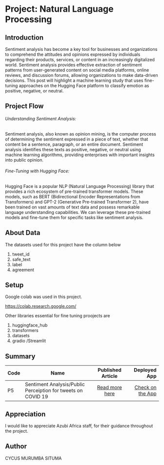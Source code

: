 # Project: Natural Language Processing

## Introduction
Sentiment analysis has become a key tool for businesses and organizations to comprehend the attitudes and opinions expressed by individuals regarding their products, services, or content in an increasingly digitalized world. Sentiment analysis provides effective extraction of sentiment patterns from user-generated content on social media platforms, online reviews, and discussion forums, allowing organizations to make data-driven decisions. This post will highlight a machine learning study that uses fine-tuning approaches on the Hugging Face platform to classify emotion as positive, negative, or neutral.

## Project Flow
###### Understanding Sentiment Analysis:
Sentiment analysis, also known as opinion mining, is the computer process of determining the sentiment expressed in a piece of text, whether that content be a sentence, paragraph, or an entire document. Sentiment analysis identifies these texts as positive, negative, or neutral using machine learning algorithms, providing enterprises with important insights into public opinion.

###### Fine-Tuning with Hugging Face:
Hugging Face is a popular NLP (Natural Language Processing) library that provides a rich ecosystem of pre-trained transformer models. These models, such as BERT (Bidirectional Encoder Representations from Transformers) and GPT-2 (Generative Pre-trained Transformer 2), have been trained on vast amounts of text data and possess remarkable language understanding capabilities. We can leverage these pre-trained models and fine-tune them for specific tasks like sentiment analysis.

## About Data
The datasets used for this project have the column below
 1. tweet_id
 2. safe_text
 3. label
 4. agreement  

## Setup
Google colab was used in this project. 

https://colab.research.google.com/

Other libraries essential for fine tuning proojects are
1. huggingface_hub
2. transformers
3. datasets
4. gradio /Streamlit

## Summary
| Code      | Name        | Published Article |  Deployed App |
|-----------|-------------|:-------------:|------:|
| P5 | Sentiment Analysis/Public Perceiption for tweets on COVID 19|  [Read more here](https://medium.com/@cycusmurumba/sentiment-analysis-models-for-covid-vaccine-tweet-sentiments-ae6dcc51631e) | [Check on the App](http://127.0.0.1:7865) |

## Appreciation
I would like to appreciate Azubi Africa staff, for their guidance throughout the project.

## Author
CYCUS MURUMBA SITUMA
